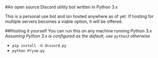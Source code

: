 #An open source Discord utility bot written in Python 3.x

This is a personal use bot and isn hosted anywhere as of yet.
If hosting for multiple servers becomes a viable option, it will be offered.

##Hosting it yourself
You can run this on any machine running Python 3.x
_Assuming Python 3.x is configured as the default, use `python3` otherwise_
- `pip install -U discord.py`
- `python Prysm.py`
